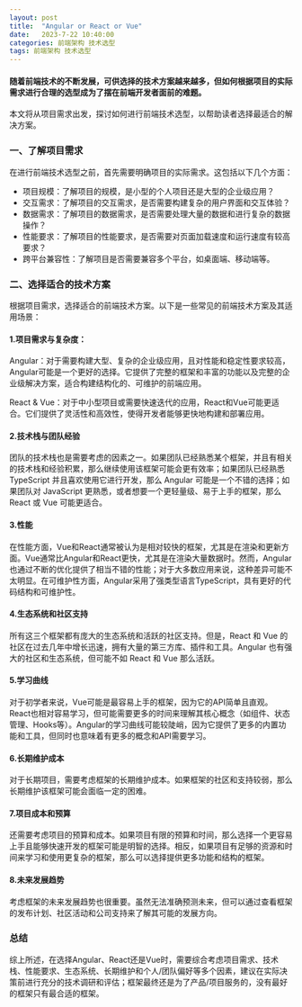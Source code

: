 ```yaml
---
layout: post
title:  "Angular or React or Vue"
date:   2023-7-22 10:40:00
categories: 前端架构 技术选型
tags: 前端架构 技术选型
---
```

#### 随着前端技术的不断发展，可供选择的技术方案越来越多，但如何根据项目的实际需求进行合理的选型成为了摆在前端开发者面前的难题。

本文将从项目需求出发，探讨如何进行前端技术选型，以帮助读者选择最适合的解决方案。

### 一、了解项目需求
在进行前端技术选型之前，首先需要明确项目的实际需求。这包括以下几个方面：
- 项目规模：了解项目的规模，是小型的个人项目还是大型的企业级应用？
- 交互需求：了解项目的交互需求，是否需要构建复杂的用户界面和交互体验？
- 数据需求：了解项目的数据需求，是否需要处理大量的数据和进行复杂的数据操作？
- 性能要求：了解项目的性能要求，是否需要对页面加载速度和运行速度有较高要求？
- 跨平台兼容性：了解项目是否需要兼容多个平台，如桌面端、移动端等。

### 二、选择适合的技术方案
根据项目需求，选择适合的前端技术方案。以下是一些常见的前端技术方案及其适用场景：

#### 1.项目需求与复杂度：
Angular：对于需要构建大型、复杂的企业级应用，且对性能和稳定性要求较高，Angular可能是一个更好的选择。它提供了完整的框架和丰富的功能以及完整的企业级解决方案，适合构建结构化的、可维护的前端应用。

React & Vue：对于中小型项目或需要快速迭代的应用，React和Vue可能更适合。它们提供了灵活性和高效性，使得开发者能够更快地构建和部署应用。

#### 2.技术栈与团队经验
团队的技术栈也是需要考虑的因素之一。如果团队已经熟悉某个框架，并且有相关的技术栈和经验积累，那么继续使用该框架可能会更有效率；如果团队已经熟悉 TypeScript 并且喜欢使用它进行开发，那么 Angular 可能是一个不错的选择；如果团队对 JavaScript 更熟悉，或者想要一个更轻量级、易于上手的框架，那么 React 或 Vue 可能更适合。

#### 3.性能
在性能方面，Vue和React通常被认为是相对较快的框架，尤其是在渲染和更新方面。Vue通常比Angular和React更快，尤其是在渲染大量数据时。然而，Angular也通过不断的优化提供了相当不错的性能；对于大多数应用来说，这种差异可能不太明显。在可维护性方面，Angular采用了强类型语言TypeScript，具有更好的代码结构和可维护性。

#### 4.生态系统和社区支持
所有这三个框架都有庞大的生态系统和活跃的社区支持。但是，React 和 Vue 的社区在过去几年中增长迅速，拥有大量的第三方库、插件和工具。Angular 也有强大的社区和生态系统，但可能不如 React 和 Vue 那么活跃。

#### 5.学习曲线
对于初学者来说，Vue可能是最容易上手的框架，因为它的API简单且直观。React也相对容易学习，但可能需要更多的时间来理解其核心概念（如组件、状态管理、Hooks等）。Angular的学习曲线可能较陡峭，因为它提供了更多的内置功能和工具，但同时也意味着有更多的概念和API需要学习。

#### 6.长期维护成本
对于长期项目，需要考虑框架的长期维护成本。如果框架的社区和支持较弱，那么长期维护该框架可能会面临一定的困难。

#### 7.项目成本和预算
还需要考虑项目的预算和成本。如果项目有限的预算和时间，那么选择一个更容易上手且能够快速开发的框架可能是明智的选择。相反，如果项目有足够的资源和时间来学习和使用更复杂的框架，那么可以选择提供更多功能和结构的框架。

#### 8.未来发展趋势
考虑框架的未来发展趋势也很重要。虽然无法准确预测未来，但可以通过查看框架的发布计划、社区活动和公司支持来了解其可能的发展方向。


### 总结
综上所述，在选择Angular、React还是Vue时，需要综合考虑项目需求、技术栈、性能要求、生态系统、长期维护和个人/团队偏好等多个因素，建议在实际决策前进行充分的技术调研和评估；框架最终还是为了产品/项目服务的，没有最好的框架只有最合适的框架。
